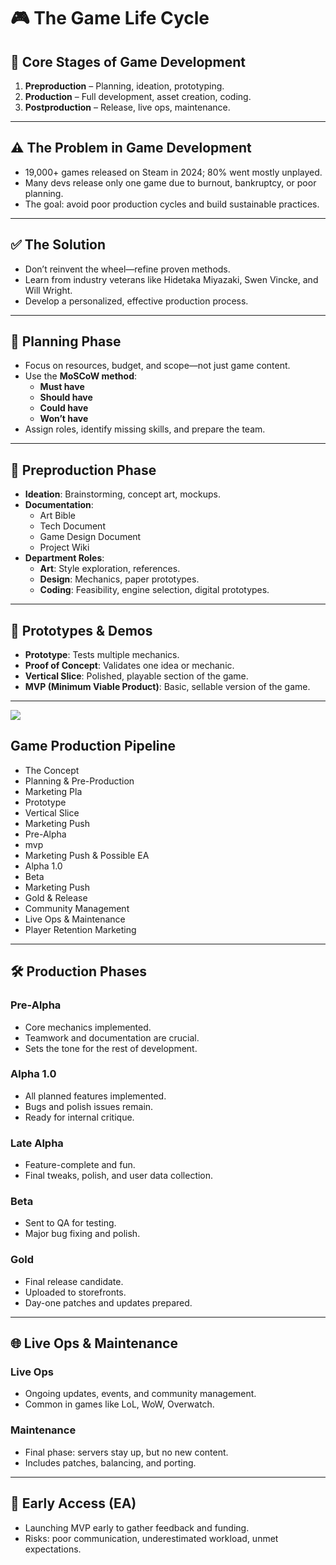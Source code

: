 <link rel="stylesheet" href="../style.css">

# 🎮 The Game Life Cycle

## 📌 Core Stages of Game Development
1. **Preproduction** – Planning, ideation, prototyping.
2. **Production** – Full development, asset creation, coding.
3. **Postproduction** – Release, live ops, maintenance.

---

## ⚠️ The Problem in Game Development
- 19,000+ games released on Steam in 2024; 80% went mostly unplayed.
- Many devs release only one game due to burnout, bankruptcy, or poor planning.
- The goal: avoid poor production cycles and build sustainable practices.

---

## ✅ The Solution
- Don’t reinvent the wheel—refine proven methods.
- Learn from industry veterans like Hidetaka Miyazaki, Swen Vincke, and Will Wright.
- Develop a personalized, effective production process.

---

## 🧠 Planning Phase
- Focus on resources, budget, and scope—not just game content.
- Use the **MoSCoW method**:
  - **Must have**
  - **Should have**
  - **Could have**
  - **Won’t have**
- Assign roles, identify missing skills, and prepare the team.

---

## 🧪 Preproduction Phase
- **Ideation**: Brainstorming, concept art, mockups.
- **Documentation**:
  - Art Bible
  - Tech Document
  - Game Design Document
  - Project Wiki
- **Department Roles**:
  - **Art**: Style exploration, references.
  - **Design**: Mechanics, paper prototypes.
  - **Coding**: Feasibility, engine selection, digital prototypes.

---

## 🧩 Prototypes & Demos
- **Prototype**: Tests multiple mechanics.
- **Proof of Concept**: Validates one idea or mechanic.
- **Vertical Slice**: Polished, playable section of the game.
- **MVP (Minimum Viable Product)**: Basic, sellable version of the game.

---

<img src="../assets/images/Game-Develepment-Pipline.avif" class="img-ultra-large" draggable="false">

## Game Production Pipeline

- The Concept
- Planning & Pre-Production
- Marketing Pla
- Prototype
- Vertical Slice
- Marketing Push
- Pre-Alpha
- mvp
- Marketing Push & Possible EA
- Alpha 1.0
- Beta
- Marketing Push
- Gold & Release
- Community Management
- Live Ops & Maintenance
- Player Retention Marketing

---

## 🛠️ Production Phases

### **Pre-Alpha**
- Core mechanics implemented.
- Teamwork and documentation are crucial.
- Sets the tone for the rest of development.

### **Alpha 1.0**
- All planned features implemented.
- Bugs and polish issues remain.
- Ready for internal critique.

### **Late Alpha**
- Feature-complete and fun.
- Final tweaks, polish, and user data collection.

### **Beta**
- Sent to QA for testing.
- Major bug fixing and polish.

### **Gold**
- Final release candidate.
- Uploaded to storefronts.
- Day-one patches and updates prepared.

---

## 🌐 Live Ops & Maintenance

### **Live Ops**
- Ongoing updates, events, and community management.
- Common in games like LoL, WoW, Overwatch.

### **Maintenance**
- Final phase: servers stay up, but no new content.
- Includes patches, balancing, and porting.

---

## 🧪 Early Access (EA)
- Launching MVP early to gather feedback and funding.
- Risks: poor communication, underestimated workload, unmet expectations.
